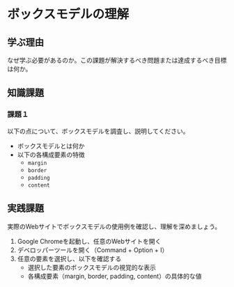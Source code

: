 # ボックスモデルの理解

## 学ぶ理由

なぜ学ぶ必要があるのか。この課題が解決するべき問題または達成するべき目標は何か。

## 知識課題

### 課題１

以下の点について、ボックスモデルを調査し、説明してください。

- ボックスモデルとは何か
- 以下の各構成要素の特徴
  - `margin`
  - `border`
  - `padding`
  - `content`

## 実践課題

実際のWebサイトでボックスモデルの使用例を確認し、理解を深めましょう。

1. Google Chromeを起動し、任意のWebサイトを開く
2. デベロッパーツールを開く（Command + Option + I）
3. 任意の要素を選択し、以下を確認する
   - 選択した要素のボックスモデルの視覚的な表示
   - 各構成要素（margin, border, padding, content）の具体的な値
